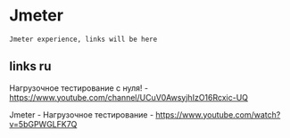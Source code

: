# Jmeter

```
Jmeter experience, links will be here
```
## links ru

Нагрузочное тестирование с нуля! - https://www.youtube.com/channel/UCuV0AwsyjhIzO16Rcxic-UQ

Jmeter - Нагрузочное тестирование - https://www.youtube.com/watch?v=5bGPWGLFK7Q



